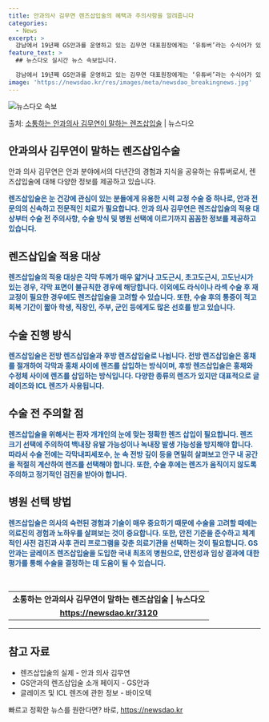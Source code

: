 ```yaml
---
title: 안과의사 김무연 렌즈삽입술의 혜택과 주의사항을 알려줍니다
categories:
  - News
excerpt: >
  강남에서 19년째 GS안과를 운영하고 있는 김무연 대표원장에게는 ‘유튜버’라는 수식어가 있다. 2019년부터…
feature_text: >
  ## 뉴스다오 실시간 뉴스 속보입니다.

  강남에서 19년째 GS안과를 운영하고 있는 김무연 대표원장에게는 ‘유튜버’라는 수식어가 있다. 2019년부터…
image: 'https://newsdao.kr/res/images/meta/newsdao_breakingnews.jpg'
---
```


![뉴스다오 속보](https://newsdao.kr/res/images/meta/newsdao_breakingnews.jpg)

<p>출처: <a href="https://newsdao.kr/3120" rel="dofollow">소통하는 안과의사 김무연이 말하는 렌즈삽입술</a> | 뉴스다오</p>

<h2 data-ke-size="size26">안과의사 김무연이 말하는 렌즈삽입수술</h2>

안과 의사 김무연은 안과 분야에서의 다년간의 경험과 지식을 공유하는 유튜버로서, 렌즈삽입술에 대해 다양한 정보를 제공하고 있습니다.

<p data-ke-size="size16"><b><span style="color: #1a5490;">렌즈삽입술은 눈 건강에 관심이 있는 분들에게 유용한 시력 교정 수술 중 하나로, 안과 전문의의 신속하고 전문적인 치료가 필요합니다. 안과 의사 김무연은 렌즈삽입술의 적용 대상부터 수술 전 주의사항, 수술 방식 및 병원 선택에 이르기까지 꼼꼼한 정보를 제공하고 있습니다.</span></b></p>

<h2 data-ke-size="size21">렌즈삽입술 적용 대상</h2>

<p data-ke-size="size16"><b><span style="color: #1a5490;">렌즈삽입술의 적용 대상은 각막 두께가 매우 얇거나 고도근시, 초고도근시, 고도난시가 있는 경우, 각막 표면이 불규칙한 경우에 해당합니다. 이외에도 라식이나 라섹 수술 후 재교정이 필요한 경우에도 렌즈삽입술을 고려할 수 있습니다. 또한, 수술 후의 통증이 적고 회복 기간이 짧아 학생, 직장인, 주부, 군인 등에게도 많은 선호를 받고 있습니다.</span></b></p>

<h2 data-ke-size="size21">수술 진행 방식</h2>

<p data-ke-size="size16"><b><span style="color: #1a5490;">렌즈삽입술은 전방 렌즈삽입술과 후방 렌즈삽입술로 나뉩니다. 전방 렌즈삽입술은 홍채를 절개하여 각막과 홍채 사이에 렌즈를 삽입하는 방식이며, 후방 렌즈삽입술은 홍채와 수정체 사이에 렌즈를 삽입하는 방식입니다. 다양한 종류의 렌즈가 있지만 대표적으로 글레이즈와 ICL 렌즈가 사용됩니다.</span></b></p>

<h2 data-ke-size="size21">수술 전 주의할 점</h2>

<p data-ke-size="size16"><b><span style="color: #1a5490;">렌즈삽입술을 위해서는 환자 개개인의 눈에 맞는 정확한 렌즈 삽입이 필요합니다. 렌즈 크기 선택에 주의하여 백내장 유발 가능성이나 녹내장 발생 가능성을 방지해야 합니다. 따라서 수술 전에는 각막내피세포수, 눈 속 전방 깊이 등을 면밀히 살펴보고 안구 내 공간을 적절히 계산하여 렌즈를 선택해야 합니다. 또한, 수술 후에는 렌즈가 움직이지 않도록 주의하고 정기적인 검진을 받아야 합니다.</span></b></p>

<h2 data-ke-size="size21">병원 선택 방법</h2>

<p data-ke-size="size16"><b><span style="color: #1a5490;">렌즈삽입술은 의사의 숙련된 경험과 기술이 매우 중요하기 때문에 수술을 고려할 때에는 의료진의 경험과 노하우를 살펴보는 것이 중요합니다. 또한, 안전 기준을 준수하고 체계적인 사전 검진과 사후 관리 프로그램을 갖춘 의료기관을 선택하는 것이 필요합니다. GS안과는 글레이즈 렌즈삽입술을 도입한 국내 최초의 병원으로, 안전성과 임상 결과에 대한 평가를 통해 수술을 결정하는 데 도움이 될 수 있습니다.</span></b></p>

<p data-ke-size="size16">&nbsp;</p>

<table>
	<tbody>
		<tr>
			<td style="text-align: center; height: 17px;"><b>소통하는 안과의사 김무연이 말하는 렌즈삽입술 | 뉴스다오</b></td>
		</tr>
		<tr>
			<td style="text-align: center; height: 17px;"><b><a href="https://newsdao.kr/3120">https://newsdao.kr/3120</a></b></td>
		</tr>
	</tbody>
</table>
<hr>

<p data-ke-size="size16"></p>

<h2 data-ke-size="size26">참고 자료</h2>
<ul>
	<li>렌즈삽입술의 실제 - 안과 의사 김무연</li>
	<li>GS안과의 렌즈삽입술 소개 페이지 - GS안과</li>
	<li>글레이즈 및 ICL 렌즈에 관한 정보 - 바이오텍</li>
</ul> 

빠르고 정확한 뉴스를 원한다면? 바로, <a href="https://newsdao.kr" rel="dofollow">https://newsdao.kr</a>


